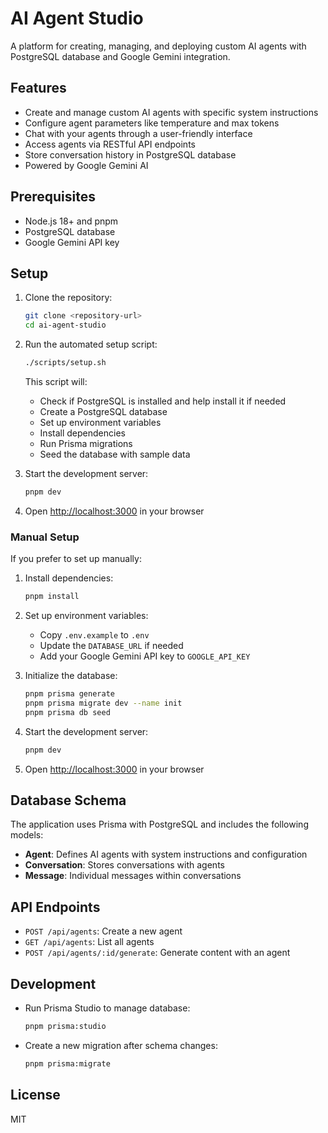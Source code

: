 # AI Agent Studio

A platform for creating, managing, and deploying custom AI agents with PostgreSQL database and Google Gemini integration.

## Features

- Create and manage custom AI agents with specific system instructions
- Configure agent parameters like temperature and max tokens
- Chat with your agents through a user-friendly interface
- Access agents via RESTful API endpoints
- Store conversation history in PostgreSQL database
- Powered by Google Gemini AI

## Prerequisites

- Node.js 18+ and pnpm
- PostgreSQL database
- Google Gemini API key

## Setup

1. Clone the repository:
   ```bash
   git clone <repository-url>
   cd ai-agent-studio
   ```

2. Run the automated setup script:
   ```bash
   ./scripts/setup.sh
   ```
   This script will:
   - Check if PostgreSQL is installed and help install it if needed
   - Create a PostgreSQL database
   - Set up environment variables
   - Install dependencies
   - Run Prisma migrations
   - Seed the database with sample data

3. Start the development server:
   ```bash
   pnpm dev
   ```

4. Open [http://localhost:3000](http://localhost:3000) in your browser

### Manual Setup

If you prefer to set up manually:

1. Install dependencies:
   ```bash
   pnpm install
   ```

2. Set up environment variables:
   - Copy `.env.example` to `.env`
   - Update the `DATABASE_URL` if needed
   - Add your Google Gemini API key to `GOOGLE_API_KEY`

3. Initialize the database:
   ```bash
   pnpm prisma generate
   pnpm prisma migrate dev --name init
   pnpm prisma db seed
   ```

4. Start the development server:
   ```bash
   pnpm dev
   ```

6. Open [http://localhost:3000](http://localhost:3000) in your browser

## Database Schema

The application uses Prisma with PostgreSQL and includes the following models:

- **Agent**: Defines AI agents with system instructions and configuration
- **Conversation**: Stores conversations with agents
- **Message**: Individual messages within conversations

## API Endpoints

- `POST /api/agents`: Create a new agent
- `GET /api/agents`: List all agents
- `POST /api/agents/:id/generate`: Generate content with an agent

## Development

- Run Prisma Studio to manage database:
  ```bash
  pnpm prisma:studio
  ```

- Create a new migration after schema changes:
  ```bash
  pnpm prisma:migrate
  ```

## License

MIT

